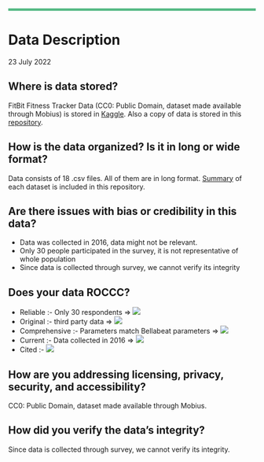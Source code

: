 ![top line](../Resources/Images/topLine.png)
# **Data Description**
23 July 2022

## **Where is data stored?**
FitBit Fitness Tracker Data (CC0: Public Domain, dataset made available through Mobius) is stored in [Kaggle](https://www.kaggle.com/arashnic/fitbit). Also a copy of data is stored in this [repository](https://github.com/abhisindh/Bellabeat_Product_Analysis/tree/master/Resources/Datasets/Fitabase%20Data%204.12.16-5.12.16).

## **How is the data organized? Is it in long or wide format?**
Data consists of 18 .csv files. All of them are in long format. [Summary](https://github.com/abhisindh/Bellabeat_Product_Analysis/blob/master/002_Prepare/DataSummaries.pdf) of each dataset is included
in this repository.

## **Are there issues with bias or credibility in this data?**
- Data was collected in 2016, data might not be relevant.
- Only 30 people participated in the survey, it is not representative of whole population
- Since data is collected through survey, we cannot verify its integrity

## **Does your data ROCCC?**
- Reliable :- Only 30 respondents => ![](https://img.shields.io/badge/-not%20reliable-red)
- Original :- third party data => ![](https://img.shields.io/badge/-not%20original-red)
- Comprehensive :- Parameters match Bellabeat parameters => ![](https://img.shields.io/badge/-comprehensive-brightgreen)
- Current :- Data collected in 2016 => ![](https://img.shields.io/badge/-not%20current-red)
- Cited :- ![](https://img.shields.io/badge/-not%20cited-red)

## **How are you addressing licensing, privacy, security, and accessibility?**
CC0: Public Domain, dataset made available through Mobius.

## **How did you verify the data’s integrity?**
Since data is collected through survey, we cannot verify its integrity.